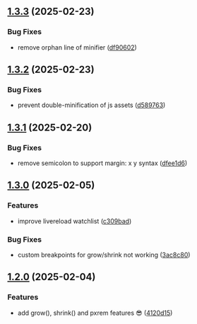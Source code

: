 ## [1.3.3](https://github.com/baumrock/RockDevTools/compare/v1.3.2...v1.3.3) (2025-02-23)


### Bug Fixes

* remove orphan line of minifier ([df90602](https://github.com/baumrock/RockDevTools/commit/df90602e110ea7b764a927072b160a3abe38d9cc))

## [1.3.2](https://github.com/baumrock/RockDevTools/compare/v1.3.1...v1.3.2) (2025-02-23)


### Bug Fixes

* prevent double-minification of js assets ([d589763](https://github.com/baumrock/RockDevTools/commit/d589763979ccc05c10e35827f8603a0e20f25bd1))

## [1.3.1](https://github.com/baumrock/RockDevTools/compare/v1.3.0...v1.3.1) (2025-02-20)


### Bug Fixes

* remove semicolon to support margin: x y syntax ([dfee1d6](https://github.com/baumrock/RockDevTools/commit/dfee1d6bbef09cf11c25f0c28bb129c1e5b5f3af))

## [1.3.0](https://github.com/baumrock/RockDevTools/compare/v1.2.0...v1.3.0) (2025-02-05)


### Features

* improve livereload watchlist ([c309bad](https://github.com/baumrock/RockDevTools/commit/c309bad9fe568846f66d4cc650f4d6f2a87ac6df))


### Bug Fixes

* custom breakpoints for grow/shrink not working ([3ac8c80](https://github.com/baumrock/RockDevTools/commit/3ac8c80a8dd37078c519d53e3ed95206272e06f9))

## [1.2.0](https://github.com/baumrock/RockDevTools/compare/v1.1.3...v1.2.0) (2025-02-04)


### Features

* add grow(), shrink() and pxrem features 😎 ([4120d15](https://github.com/baumrock/RockDevTools/commit/4120d15d9fe3bd5bdcaa7ed0e3bd7d66d99947fc))

